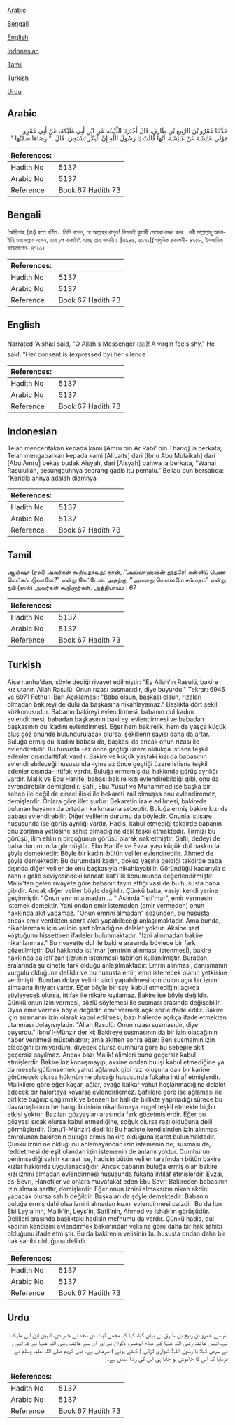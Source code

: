 [Arabic](#arabic)

[Bengali](#bengali)

[English](#english)

[Indonesian](#indonesian)

[Tamil](#tamil)

[Turkish](#turkish)

[Urdu](#urdu)

## Arabic


<div dir="rtl" lang="ar" style={{fontSize:'larger',backgroundColor:'#f8f9fa',padding:20}}>
حَدَّثَنَا عَمْرُو بْنُ الرَّبِيعِ بْنِ طَارِقٍ، قَالَ أَخْبَرَنَا اللَّيْثُ، عَنِ ابْنِ أَبِي مُلَيْكَةَ، عَنْ أَبِي عَمْرٍو، مَوْلَى عَائِشَةَ عَنْ عَائِشَةَ، أَنَّهَا قَالَتْ يَا رَسُولَ اللَّهِ إِنَّ الْبِكْرَ تَسْتَحِي‏.‏ قَالَ ‏ "‏ رِضَاهَا صَمْتُهَا ‏"‏‏.‏
</div>
<div style={{backgroundColor:'#f8f9fa',padding:20, marginBottom: 10}}><table> <thead> <tr> <th>References:</th> <th></th> </tr> </thead> <tbody><tr><td>Hadith No</td><td>5137</td></tr><tr><td>Arabic No</td><td>5137</td></tr><tr><td>Reference</td><td>Book 67 Hadith 73</td></tr></tbody></table></div>

## Bengali


<div dir="ltr" lang="bn" style={{fontSize:'larger',backgroundColor:'#f8f9fa',padding:20}}>
‘আয়িশাহ (রাঃ) হতে বর্ণিত। তিনি বলেন, হে আল্লাহর রাসূল! নিশ্চয়ই কুমারী মেয়েরা লজ্জা করে। নবী সাল্লাল্লাহু আলাইহি ওয়াসাল্লাম বলেন, তার চুপ থাকাটাই হচ্ছে তার সম্মতি। [৬৯৪৬, ৬৯৭১](আধুনিক প্রকাশনী- ৪৭৫৮, ইসলামিক ফাউন্ডেশন- ৪৭৬১)
</div>
<div style={{backgroundColor:'#f8f9fa',padding:20, marginBottom: 10}}><table> <thead> <tr> <th>References:</th> <th></th> </tr> </thead> <tbody><tr><td>Hadith No</td><td>5137</td></tr><tr><td>Arabic No</td><td>5137</td></tr><tr><td>Reference</td><td>Book 67 Hadith 73</td></tr></tbody></table></div>

## English


<div dir="ltr" lang="en" style={{fontSize:'larger',backgroundColor:'#f8f9fa',padding:20}}>
Narrated 'Aisha:I said, "O Allah's Messenger (ﷺ)! A virgin feels shy." He said, "Her consent is (expressed by) her silence
</div>
<div style={{backgroundColor:'#f8f9fa',padding:20, marginBottom: 10}}><table> <thead> <tr> <th>References:</th> <th></th> </tr> </thead> <tbody><tr><td>Hadith No</td><td>5137</td></tr><tr><td>Arabic No</td><td>5137</td></tr><tr><td>Reference</td><td>Book 67 Hadith 73</td></tr></tbody></table></div>

## Indonesian


<div dir="ltr" lang="id" style={{fontSize:'larger',backgroundColor:'#f8f9fa',padding:20}}>
Telah menceritakan kepada kami [Amru bin Ar Rabi' bin Thariq] ia berkata; Telah mengabarkan kepada kami [Al Laits] dari [Ibnu Abu Mulaikah] dari [Abu Amru] bekas budak Aisyah, dari [Aisyah] bahwa ia berkata, "Wahai Rasulullah, sesungguhnya seorang gadis itu pemalu." Beliau pun bersabda: "Keridla'annya adalah diamnya
</div>
<div style={{backgroundColor:'#f8f9fa',padding:20, marginBottom: 10}}><table> <thead> <tr> <th>References:</th> <th></th> </tr> </thead> <tbody><tr><td>Hadith No</td><td>5137</td></tr><tr><td>Arabic No</td><td>5137</td></tr><tr><td>Reference</td><td>Book 67 Hadith 73</td></tr></tbody></table></div>

## Tamil


<div dir="ltr" lang="ta" style={{fontSize:'larger',backgroundColor:'#f8f9fa',padding:20}}>
ஆயிஷா (ரலி) அவர்கள் கூறியதாவது: நான், ‘‘அல்லாஹ்வின் தூதரே! கன்னிப் பெண் வெட்கப்படுவாளே?” என்று கேட்டேன். அதற்கு, ‘‘அவளது மௌனமே சம்மதம்” என்று நபி (ஸல்) அவர்கள் கூறினார்கள். அத்தியாயம் : 67
</div>
<div style={{backgroundColor:'#f8f9fa',padding:20, marginBottom: 10}}><table> <thead> <tr> <th>References:</th> <th></th> </tr> </thead> <tbody><tr><td>Hadith No</td><td>5137</td></tr><tr><td>Arabic No</td><td>5137</td></tr><tr><td>Reference</td><td>Book 67 Hadith 73</td></tr></tbody></table></div>

## Turkish


<div dir="ltr" lang="tr" style={{fontSize:'larger',backgroundColor:'#f8f9fa',padding:20}}>
Aişe r.anha'dan, şöyle dediği rivayet edilmiştir: "Ey Allah'ın Rasulü, bakire kız utanır. Allah Rasulü: Onun rızası susmasıdır, diye buyurdu." Tekrar: 6946 ve 6971 Fethu'l-Bari Açıklaması: "Baba olsun, başkası olsun, rızaları olmadan bakireyi de dulu da başkasına nikahlayamaz." Başlıkta dört şekil sözkonusudur. Babanın bakireyi evlendirmesi, babanın dul kadını evlendirmesi, babadan başkasının bakireyi evlendirmesi ve babadan başkasının dul kadını evlendirmesi. Eğer hem bakirelik, hem de yaşça küçük oluş göz önünde bulundurulacak olursa, şekillerin sayısı daha da artar. Buluğa ermiş dul kadını babası da, başkası da ancak onun rızası ile evlendirebilir. Bu hususta -az önce geçtiği üzere oldukça istisna teşkil edenler dışındaittifak vardır. Bakire ve küçük yaştaki kızı da babasının evlendirebileceği hususunda -yine az önce geçtiği üzere istisna teşkil edenler dışında- ittifak vardır. Buluğa ermemiş dul hakkında görüş ayrılığı vardır. Malik ve Ebu Hanife, babası bakire kızı evlendirebildiği gibi, onu da evrendirebilir demişlerdir. Şafii, Ebu Yusuf ve Muhammed ise başka bir sebep ile değil de cinsel ilişki ile bekareti zail olmuşsa onu evlendiremez, demişlerdir. Onlara göre illet şudur: Bekaretin izale edilmesi, bakirede bulunan hayanın da ortadan kalkmasına sebeptir. Buluğa ermiş bakire kızı da babası evlendirebilir. Diğer velilerin durumu da böyledir. Onunla istişare hususunda ise görüş ayrılığı vardır. Hadis, kabul etmediği takdirde babanın onu zorlama yetkisine sahip olmadığına delil teşkil etmektedir. Tirmizi bu görüşü, ilim ehlinin birçoğunun görüşü olarak nakletmiştir. Şafii, dedeyi de baba durumunda görmüştür. Ebu Hanife ve Evzai yaşı küçük dul hakkında şöyle demektedir: Böyle bir kadını bütün veliler evlendirebilir. Ahmed de şöyle demektedir: Bu durumdaki kadın, dokuz yaşına geldiği takdirde baba dışında diğer veliler de onu başkasıyla nikahlayabilir. Göründüğü kadarıyla o zann-ı galib seviyesindeki kanaati kat'i1ik konumunda değerlendirmiştir. Malik'ten gelen rivayete göre babanın tayin ettiği vasi de bu hususta baba gibidir. Ancak diğer veliler böyle değildir. Çünkü baba, vasiyi kendi yerine geçirmiştir. "Onun emrini almadan ... " Aslında "isti'mar", emir vermesini istemek demektir. Yani ondan emir istemeden (emir vermeden) onun hakkında akit yapamaz. "Onun emrini almadan" sözünden, bu hususta ancak emir verdikten sonra akdi yapabileceği anlaşılmaktadır. Ama bunda, nikahlanması için velinin şart olmadığına delalet yoktur. Aksine şart koştuğunu hissettiren ifadeler bulunmaktadır. "İzni alınmadan bakire nikahlanmaz." Bu rivayette dul ile bakire arasında böylece bir fark gözetilmiştir. Dul hakkında isti'mar (emrinin alınması, istenmesİ), bakire hakkında da isti'zan (izninin istenmesi) tabirleri kullanılmıştır. Buradan, aralarında şu cihetle fark olduğu anlaşılmaktadır: Emrin alınması, danışmanın vurgulu olduğuna delildir ve bu hususta emir, emri istenecek olanın yetkisine verilmiştir. Bundan dolayı velinin akdi yapabilmesi için dulun açık bir iznini almasına ihtiyacı vardır. Eğer böyle bir şeyi kabul etmediğini açıkça söyleyecek olursa, ittifak ile nikahı kıyılamaz. Bakire ise böyle değildir. Çünkü onun izin vermesi, sözlü söylemesi ile susması arasında değişebilir. Oysa emir vermek böyle değildir, emir vermek açık sözle ifade edilir. Bakire için susmanın izin olarak kabul edilmesi, bazı hallerde açıkça ifade etmekten utanması dolayısıyladır. "Allah Rasulü: Onun rızası susmasıdır, diye buyurdu." İbnu'I-Münzir der ki: Bakireye susmasının da bir izin olacağının haber verilmesi müstehabtır; ama akitten sonra eğer: Ben susmamın izin olacağını bilmiyordum, diyecek olursa cumhura göre bu sebeple akit geçersiz sayılmaz. Ancak bazı Malik! alimleri bunu geçersiz kabul etmişlerdir. Bakire kız konuşmayıp, aksine ondan bu işi kabul etmediğine ya da mesela gülümsemek yahut ağlamak gibi razı oluşuna dair bir karine görünecek olursa hükmün ne olacağı hususunda fukaha ihtilaf etmişlerdir. Malikilere göre eğer kaçar, ağlar, ayağa kalkar yahut hoşlanmadığına delalet edecek bir halortaya koyarsa evlendirilemez. Şafiilere göre ise ağlaması ile birlikte bağırıp çağırmak ve benzeri bir hali de birlikte yapmadığı sürece bu davranışlarının herhangi birisinin nikahlamaya engel teşkil etmekte hiçbir etkisi yoktur. Bazıları gözyaşları arasında fark gözetmişlerdir. Eğer bu gözyaşı sıcak olursa kabul etmediğine, soğuk olursa razı olduğuna delil görmüşlerdir. (İbnu'l-Münzir) dedi ki: Bu hadiste kendisinden izin alınması emrolunan bakirenin buluğa ermiş bakire olduğuna işaret bulunmaktadır. Çünkü iznin ne olduğunu anlamayandan izin istemenin de; susması da, reddetmesi de eşit olandan izin istemenin de anlamı yoktur. Cumhurun benimsediği sahih kanaat ise, hadisin bütün veliler tarafından bütün bakire kızlar hakkında uygulanacağıdır. Ancak babanın buluğa ermiş olan bakire kızı iznini almadan evlendirmesi hususunda fukaha ihtilaf etmişlerdir. Evzaı, es-Sevrı, Hanefiler ve onlara muvafakat eden Ebu Sevr: Bakireden babasının izin alması şarttır, demişlerdir. Eğer onun iznini almaksızın nikah akdini yapacak olursa sahih değildir. Başkaları da şöyle demektedir: Babanın buluğa ermiş dahi olsa iznini almadan kızını evlendirmesi caizdir. Bu da İbn Ebi Leyla'nın, Malik'in, Leys'in, Şafil'nin, Ahmed ve İshak'ın görüşüdür. Delilleri arasında başlıktaki hadisin mefhumu da vardır. Çünkü hadis, dul kadının kendisini evlendirmek bakımından velisine göre daha bir hak sahibi olduğunu ifade etmiştir. Bu da bakirenin velisinin bu hususta ondan daha bir hak sahibi olduğuna delildir
</div>
<div style={{backgroundColor:'#f8f9fa',padding:20, marginBottom: 10}}><table> <thead> <tr> <th>References:</th> <th></th> </tr> </thead> <tbody><tr><td>Hadith No</td><td>5137</td></tr><tr><td>Arabic No</td><td>5137</td></tr><tr><td>Reference</td><td>Book 67 Hadith 73</td></tr></tbody></table></div>

## Urdu


<div dir="rtl" lang="ur" style={{fontSize:'larger',backgroundColor:'#f8f9fa',padding:20}}>
ہم سے عمرو بن ربیع بن طارق نے بیان کیا، کہا کہ مجھے لیث بن سعد نے خبر دی، انہیں ابن ابی ملیکہ نے، انہیں عائشہ رضی اللہ عنہا کے غلام ابوعمرو ذکوان نے اور ان سے عائشہ رضی اللہ عنہا نے کہ انہوں نے عرض کیا: یا رسول اللہ! کنواری لڑکی ( کہتے ہوئے ) شرماتی ہے۔ نبی کریم صلی اللہ علیہ وسلم نے فرمایا کہ اس کا خاموش ہو جانا ہی اس کی رضا مندی ہے۔
</div>
<div style={{backgroundColor:'#f8f9fa',padding:20, marginBottom: 10}}><table> <thead> <tr> <th>References:</th> <th></th> </tr> </thead> <tbody><tr><td>Hadith No</td><td>5137</td></tr><tr><td>Arabic No</td><td>5137</td></tr><tr><td>Reference</td><td>Book 67 Hadith 73</td></tr></tbody></table></div>